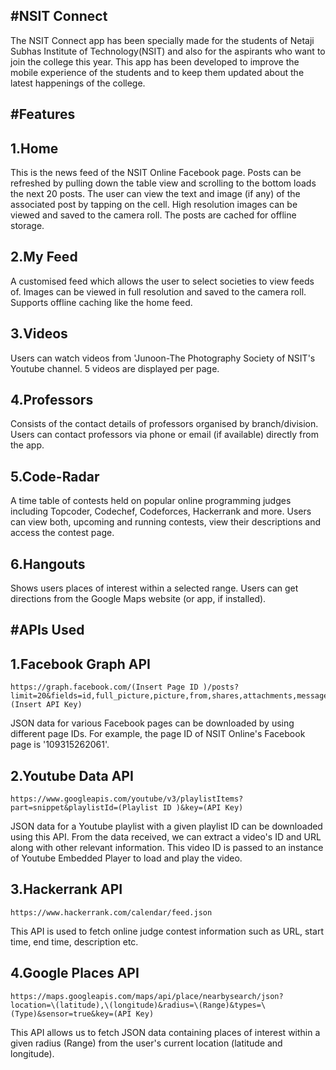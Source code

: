 #NSIT Connect
-------------

The NSIT Connect app has been specially made for the students of Netaji Subhas Institute of Technology(NSIT) and also for the aspirants who want to join the college this year. This app has been developed to improve the mobile experience of the students and to keep them updated about the latest happenings of the college.

#Features
--------

1.Home
-------
This is the news feed of the NSIT Online Facebook page. Posts can be refreshed by pulling down the table view and scrolling to the bottom loads the next 20 posts. The user can view the text and image (if any) of the associated post by tapping on the cell. High resolution images can be viewed and saved to the camera roll. The posts are cached for offline storage.

2.My Feed
---------
A customised feed which allows the user to select societies to view feeds of. Images can be viewed in full resolution and saved to the camera roll. Supports offline caching like the home feed.

3.Videos
--------
Users can watch videos from 'Junoon-The Photography Society of NSIT's Youtube channel. 5 videos are displayed per page.

4.Professors
------------
Consists of the contact details of professors organised by branch/division. Users can contact professors via phone or email (if available) directly from the app.

5.Code-Radar
----------
A time table of contests held on popular online programming judges including Topcoder, Codechef, Codeforces, Hackerrank and more. Users can view both, upcoming and running contests, view their descriptions and access the contest page.

6.Hangouts
--------
Shows users places of interest within a selected range. Users can get directions from the Google Maps website (or app, if installed). 

#APIs Used
----------

1.Facebook Graph API
---------------------
```
https://graph.facebook.com/(Insert Page ID )/posts?limit=20&fields=id,full_picture,picture,from,shares,attachments,message,object_id,link,created_time,comments.limit(0).summary(true),likes.limit(0).summary(true)&access_token=(Insert API Key)
```
JSON data for various Facebook pages can be downloaded by using different page IDs. For example, the page ID of NSIT Online's Facebook page is '109315262061'. 

2.Youtube Data API
------------------
```
https://www.googleapis.com/youtube/v3/playlistItems?part=snippet&playlistId=(Playlist ID )&key=(API Key)
```
JSON data for a Youtube playlist with a given playlist ID can be downloaded using this API. From the data received, we can extract a video's ID and URL along with other relevant information. This video ID is passed to an instance of Youtube Embedded Player to load and play the video.

3.Hackerrank API
-----------------
```
https://www.hackerrank.com/calendar/feed.json
```
This API is used to fetch online judge contest information such as URL, start time, end time, description etc.

4.Google Places API
-------------------
```
https://maps.googleapis.com/maps/api/place/nearbysearch/json?location=\(latitude),\(longitude)&radius=\(Range)&types=\(Type)&sensor=true&key=(API Key)
```
This API allows us to fetch JSON data containing places of interest within a given radius (Range) from the user's current location (latitude and longitude).

